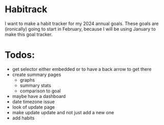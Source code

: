 # Habitrack
I want to make a habit tracker for my 2024 annual goals. These goals are (ironically) going to start in February, because I will be using January to make this goal tracker.

# Todos:
- get selector either embedded or to have a back arrow to get there
- create summary pages
  - graphs
  - summary stats
  - comparison to goal
- maybe have a dashboard
- date timezone issue
- look of update page
- make update update and not just add a new one
- add habits